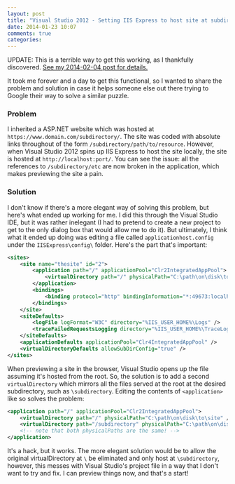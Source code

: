 ```yaml
---
layout: post
title: "Visual Studio 2012 - Setting IIS Express to host site at subdirectory"
date: 2014-01-23 10:07
comments: true
categories: 
---
```


UPDATE: This is a terrible way to get this working, as I thankfully discovered.
[See my 2014-02-04 post for details.](/blog/2014/02/04/visual-studio-2012-and-git-slash-bitbucket/)

It took me forever and a day to get this functional, so I wanted to share the 
problem and solution in case it helps someone else out there trying to 
Google their way to solve a similar puzzle.

### Problem

I inherited a ASP.NET website which was hosted at 
`https://www.domain.com/subdirectory/`. The site was coded with absolute 
links throughout of the form `/subdirectory/path/to/resource`. However, when
Visual Studio 2012 spins up IIS Express to host the site locally, the site
is hosted at `http://localhost:port/`. You can see the issue: all the 
references to `/subdirectory/etc` are now broken in the application, which 
makes previewing the site a pain.

<!-- more -->

### Solution

I don't know if there's a more elegant way of solving this problem, but here's
what ended up working for me. I did this through the Visual Studio IDE, but 
it was rather inelegant (I had to pretend to create a new project to get to 
the only dialog box that would allow me to do it). But ultimately, I think 
what it ended up doing was editing a file called `applicationhost.config` 
under the `IISExpress\config\` folder.  Here's the part that's important:

~~~xml
<sites>
    <site name="thesite" id="2">
        <application path="/" applicationPool="Clr2IntegratedAppPool">
            <virtualDirectory path="/" physicalPath="C:\path\on\disk\to\site" />
        </application>
        <bindings>
            <binding protocol="http" bindingInformation="*:49673:localhost" />
        </bindings>
    </site>
    <siteDefaults>
        <logFile logFormat="W3C" directory="%IIS_USER_HOME%\Logs" />
        <traceFailedRequestsLogging directory="%IIS_USER_HOME%\TraceLogFiles" enabled="true" maxLogFileSizeKB="1024" />
    </siteDefaults>
    <applicationDefaults applicationPool="Clr4IntegratedAppPool" />
    <virtualDirectoryDefaults allowSubDirConfig="true" />
</sites>
~~~

When previewing a site in the browser, Visual Studio opens up the file 
assuming it's hosted from the root. So, the solution is to add a second
`virtualDirectory` which mirrors all the files served at the root at the
desired subdirectory, such as `\subdirectory`. Editing the contents of 
`<application>` like so solves the problem:

~~~xml
<application path="/" applicationPool="Clr2IntegratedAppPool">
    <virtualDirectory path="/" physicalPath="C:\path\on\disk\to\site" />
    <virtualDirectory path="/subdirectory" physicalPath="C:\path\on\disk\to\site" />
    <!-- note that both physicalPaths are the same! -->
</application>
~~~

It's a hack, but it works. The more elegant solution would be to allow the 
original virtualDirectory at `\` be eliminated and only host at `\subdirectory`,
however, this messes with Visual Studio's project file in a way that I don't
want to try and fix. I can preview things now, and that's a start!


